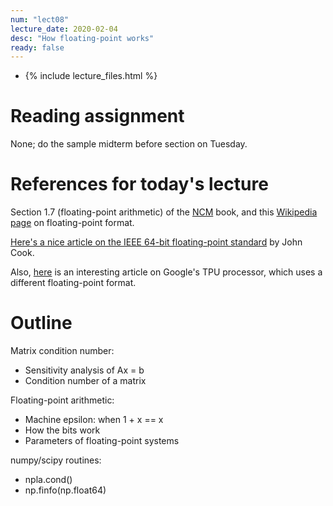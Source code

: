```yaml
---
num: "lect08"
lecture_date: 2020-02-04
desc: "How floating-point works"
ready: false
---
```


* {% include lecture_files.html %}

# Reading assignment

None; do the sample midterm before section on Tuesday.

# References for today's lecture

Section 1.7 (floating-point arithmetic) of the
[NCM](http://www.cs.ucsb.edu/~gilbert/cs111/chapters/) book, 
and this [Wikipedia page](https://en.wikipedia.org/wiki/Double-precision_floating-point_format) on floating-point format.

[Here's a nice article on the IEEE 64-bit floating-point standard](https://www.johndcook.com/blog/2009/04/06/anatomy-of-a-floating-point-number/)
by John Cook.

Also, [here](https://www.nextplatform.com/2018/05/10/tearing-apart-googles-tpu-3-0-ai-coprocessor/) is an interesting article on Google's TPU processor, which uses a different floating-point format.

# Outline

Matrix condition number:
   - Sensitivity analysis of Ax = b 
   - Condition number of a matrix 

Floating-point arithmetic:
   - Machine epsilon: when 1 + x == x
   - How the bits work
   - Parameters of floating-point systems

numpy/scipy routines:
   - npla.cond()
   - np.finfo(np.float64)
